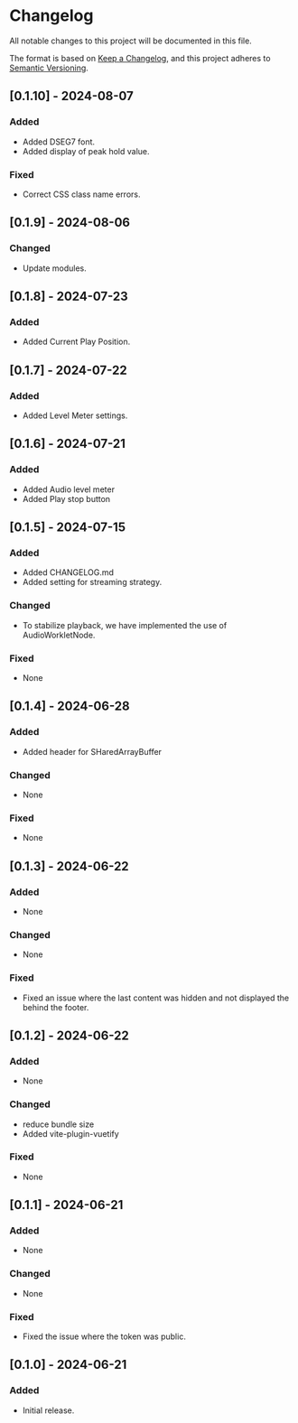 # Changelog

All notable changes to this project will be documented in this file.

The format is based on [Keep a Changelog](https://keepachangelog.com/en/1.0.0/), and this project adheres to [Semantic Versioning](https://semver.org/spec/v2.0.0.html).

## [0.1.10] - 2024-08-07

### Added
- Added DSEG7 font.
- Added display of peak hold value.

### Fixed
- Correct CSS class name errors.

## [0.1.9] - 2024-08-06

### Changed
- Update modules.

## [0.1.8] - 2024-07-23

### Added
- Added Current Play Position.

## [0.1.7] - 2024-07-22

### Added
- Added Level Meter settings.

## [0.1.6] - 2024-07-21

### Added
- Added Audio level meter
- Added Play stop button

## [0.1.5] - 2024-07-15

### Added
- Added CHANGELOG.md
- Added setting for streaming strategy.

### Changed
- To stabilize playback, we have implemented the use of AudioWorkletNode.

### Fixed
- None

## [0.1.4] - 2024-06-28

### Added
- Added header for SHaredArrayBuffer

### Changed
- None

### Fixed
- None

## [0.1.3] - 2024-06-22

### Added
- None

### Changed
- None

### Fixed
- Fixed an issue where the last content was hidden and not displayed the behind the footer.

## [0.1.2] - 2024-06-22

### Added
- None

### Changed
- reduce bundle size
- Added vite-plugin-vuetify

### Fixed
- None

## [0.1.1] - 2024-06-21

### Added
- None

### Changed
- None

### Fixed
- Fixed the issue where the token was public.

## [0.1.0] - 2024-06-21

### Added
- Initial release.
